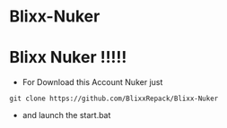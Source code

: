 # Blixx-Nuker

# Blixx Nuker !!!!!

- For Download this Account Nuker just

`git clone https://github.com/BlixxRepack/Blixx-Nuker`

- and launch the start.bat
